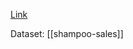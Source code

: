 [Link](https://machinelearningmastery.com/persistence-time-series-forecasting-with-python/)

Dataset: [[shampoo-sales]]

